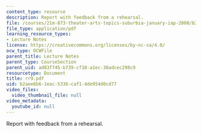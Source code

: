 ```yaml
---
content_type: resource
description: Report with feedback from a rehearsal.
file: /courses/21m-873-theater-arts-topics-suburbia-january-iap-2008/b2aee6b61eac5336caf14de954d0cd77_rr9.pdf
file_type: application/pdf
learning_resource_types:
- Lecture Notes
license: https://creativecommons.org/licenses/by-nc-sa/4.0/
ocw_type: OCWFile
parent_title: Lecture Notes
parent_type: CourseSection
parent_uid: ad83f745-b739-cf10-a1ec-36adcec298c9
resourcetype: Document
title: rr9.pdf
uid: b2aee6b6-1eac-5336-caf1-4de954d0cd77
video_files:
  video_thumbnail_file: null
video_metadata:
  youtube_id: null
---
```

Report with feedback from a rehearsal.